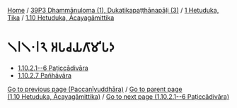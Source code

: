 
[Home](/) / [39P3 Dhammānuloma (1), Dukatikapaṭṭhānapāḷi (3)](../...md) / [1 Hetuduka, Tika](...md) / [1.10 Hetuduka, Ācayagāmittika](../39P3/1/1.10.md)

# 𑁧𑁇𑁧𑁦𑁇𑁨 𑀅𑀧𑀘𑀬𑀕𑀸𑀫𑀺𑀧𑀤

* [1.10.2.1--6 Paṭiccādivāra](1.10.2/1.10.2.1--6.md)
* [1.10.2.7 Pañhāvāra](1.10.2/1.10.2.7.md)

[Go to previous page (Paccanīyuddhāra)](1.10.1/1.10.1.7/Paccaniyuddhara.md) / [Go to parent page (1.10 Hetuduka, Ācayagāmittika)](../39P3/1/1.10.md) / [Go to next page (1.10.2.1--6 Paṭiccādivāra)](1.10.2/1.10.2.1--6.md)


